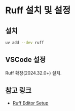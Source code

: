 # Ruff 설치 및 설정

## 설치
```bash
uv add --dev ruff
```

## VSCode 설정
Ruff 확장(2024.32.0+) 설치.

## 참고 링크
- [Ruff Editor Setup](https://docs.astral.sh/ruff/editors/setup/)
